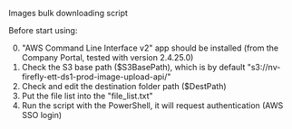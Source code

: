 Images bulk downloading script

Before start using:

  0. "AWS Command Line Interface v2" app should be installed (from the Company Portal, tested with version 2.4.25.0)
  1. Check the S3 base path ($S3BasePath), which is by default "s3://nv-firefly-ett-ds1-prod-image-upload-api/"
  2. Check and edit the destination folder path ($DestPath)
  3. Put the file list into the "file_list.txt"
  4. Run the script with the PowerShell, it will request authentication (AWS SSO login)
